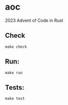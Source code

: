 # aoc
2023 Advent of Code in Rust

## Check

`make check`

## Run:

`make run`

## Tests:

`make test`
